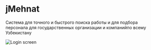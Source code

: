 # jMehnat
Система для точного и быстрого поиска работы и для подбора персонала для  государственных организации и компанийпо всему Узбекистану

![Login screen](https://raw.githubusercontent.com/nurmuhammad/jMehnat/main/images/login-screen.png)

